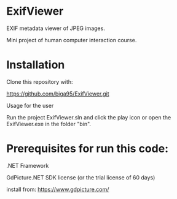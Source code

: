 # ExifViewer

EXIF metadata viewer of JPEG images.

Mini project of human computer interaction course.

# Installation
Clone this repository with:

https://github.com/biga95/ExifViewer.git

Usage for the user

Run the project ExifViewer.sln and click the play icon or open the ExifViewer.exe in the folder "bin".

# Prerequisites for run this code:

.NET Framework

GdPicture.NET SDK license (or the trial license of 60 days)

install from:
https://www.gdpicture.com/ 

